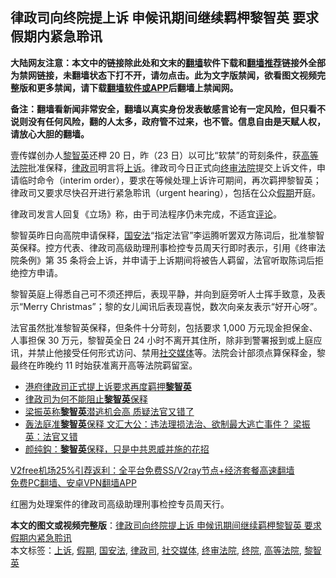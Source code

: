  <h2>律政司向终院提上诉 申候讯期间继续羁柙黎智英 要求假期内紧急聆讯</h2> <p class="notice"><b>大陆网友注意：本文中的链接除此处和文末的<a href="https://github.com/bannedbook/fanqiang" >翻墙</a>软件下载和<a href="https://github.com/killgcd/justmysocks/blob/master/README.md">翻墙推荐</a>链接外全部为禁网链接，未翻墙状态下打不开，请勿点击。此为文字版禁闻，欲看图文视频完整版和更多禁闻，请下载<a href="https://github.com/bannedbook/fanqiang">翻墙软件或APP</a>后翻墙上禁闻网。</p><p>备注：翻墙看新闻非常安全，翻墙以真实身份发表敏感言论有一定风险，但只看不说则没有任何风险，翻的人太多，政府管不过来，也不管。信息自由是天赋人权，请放心大胆的翻墙。</b></p>  <div class="entry">  <p>壹传媒创办人<a href="https://www.bannedbook.org/bnews/tag/%e9%bb%8e%e6%99%ba%e8%8b%b1/" class="st_tag internal_tag" rel="tag" title="标签 黎智英 下的日志">黎智英</a>还柙 20 日，昨（23 日）以可比“软禁”的苛刻条件，获<a href="https://www.bannedbook.org/bnews/tag/%E9%AB%98%E7%AD%89%E6%B3%95%E9%99%A2/" class="st_tag internal_tag" rel="tag" title="标签 高等法院 下的日志">高等法院</a>批准保释，<a href="https://www.bannedbook.org/bnews/tag/%E5%BE%8B%E6%94%BF%E5%8F%B8/" class="st_tag internal_tag" rel="tag" title="标签 律政司 下的日志">律政司</a>明言将<a href="https://www.bannedbook.org/bnews/tag/%E4%B8%8A%E8%AF%89/" class="st_tag internal_tag" rel="tag" title="标签 上诉 下的日志">上诉</a>。律政司今日正式向<a href="https://www.bannedbook.org/bnews/tag/%E7%BB%88%E5%AE%A1%E6%B3%95%E9%99%A2/" class="st_tag internal_tag" rel="tag" title="标签 终审法院 下的日志">终审法院</a>提交上诉文件，申请临时命令（interim order），要求在等候处理上诉许可期间，再次羁押黎智英；律政司又要求尽快召开进行紧急聆讯（urgent hearing），包括在公众<a href="https://www.bannedbook.org/bnews/tag/%E5%81%87%E6%9C%9F/" class="st_tag internal_tag" rel="tag" title="标签 假期 下的日志">假期</a>开庭。</p> <p>律政司发言人回复《立场》称，由于司法程序仍未完成，不适宜<span class='wp_keywordlink_affiliate'><a href="https://www.bannedbook.org/bnews/comments/" title="新闻评论" target="_blank">评论</a></span>。</p> <p>黎智英昨日向高院申请保释，<a href="https://www.bannedbook.org/bnews/tag/%e5%9b%bd%e5%ae%89%e6%b3%95/" class="st_tag internal_tag" rel="tag" title="标签 国安法 下的日志">国安法</a>“指定法官”李运腾听罢双方陈词后，批准黎智英保释。控方代表、律政司高级助理刑事检控专员周天行即时表示，引用《终审法院条例》第 35 条将会上诉，并申请于上诉期间将被告人羁留，法官听取陈词后拒绝控方申请。</p>  <p>黎智英庭上得悉自己可不须还押后，表现平静，并向到庭旁听人士挥手致意，及表示“Merry Christmas”；黎的女儿闻讯后表现喜悦，数次向亲友表示“好开心呀”。</p> <p>法官虽然批准黎智英保释，但条件十分苛刻，包括要求 1,000 万元现金担保金、人事担保 30 万元，黎智英全日 24 小时不离开其住所，除非到警署报到或上庭应讯，并禁止他接受任何形式访问、禁用<a href="https://www.bannedbook.org/bnews/tag/%e7%a4%be%e4%ba%a4%e5%aa%92%e4%bd%93/" class="st_tag internal_tag" rel="tag" title="标签 社交媒体 下的日志">社交媒体</a>等。法院会计部须点算保释金，黎最终在昨晚约 11 时始获准离开高等法院羁留室。</p> <ul class='op-related-articles' title='相关阅读'> <li><a href='https://www.bannedbook.org/bnews/cnnews/hknews/20201224/1454289.html' target='_blank'>港府律政司正式提上诉要求再度羁押<b>黎智英</b></a></li> <li><a href='https://www.bannedbook.org/bnews/comments/20201224/1454247.html' target='_blank'>律政司为何不能阻止<b>黎智英</b>保释</a></li> <li><a href='https://www.bannedbook.org/bnews/baitai/20201224/1454141.html' target='_blank'>梁振英称<b>黎智英</b>潜逃机会高 质疑法官又错了</a></li> <li><a href='https://www.bannedbook.org/bnews/comments/20201224/1454096.html' target='_blank'>轰法庭准<b>黎智英</b>保释 文汇大公：违法理损法治、欲制最大逃亡事件？ 梁振英：法官又错</a></li> <li><a href='https://www.bannedbook.org/bnews/baitai/20201224/1454084.html' target='_blank'>颜纯鈎：<b>黎智英</b>保释，只是中共恩威并施的花招</a></li> </ul> <p class="texttj"> <a href="https://www.bannedbook.org/forum23/topic22702.html" target="_blank">V2free机场25%引荐返利：全平台免费SS/V2ray节点+经济套餐高速翻墙</a><br/> <a href="https://github.com/bannedbook/fanqiang/wiki/%E7%A6%81%E9%97%BB%E7%BD%91%E5%AE%89%E5%8D%93%E7%BF%BB%E5%A2%99%E6%96%B0%E9%97%BBAPP" target="_blank">免费PC翻墙、安卓VPN翻墙APP</a></p><p>红圈为处理案件的律政司高级助理刑事检控专员周天行。</p> <a name='sharetosocial'></a>       <div><b>本文的图文或视频完整版</b>：<a href='https://www.bannedbook.org/bnews/comments/20201224/1454315.html'>律政司向终院提上诉 申候讯期间继续羁柙黎智英 要求假期内紧急聆讯</a></div>  </div><!--END ENTRY--> <div class="postfooter"> <div>本文标签：<a href="https://www.bannedbook.org/bnews/tag/%E4%B8%8A%E8%AF%89/" rel="tag">上诉</a>, <a href="https://www.bannedbook.org/bnews/tag/%E5%81%87%E6%9C%9F/" rel="tag">假期</a>, <a href="https://www.bannedbook.org/bnews/tag/%e5%9b%bd%e5%ae%89%e6%b3%95/" rel="tag">国安法</a>, <a href="https://www.bannedbook.org/bnews/tag/%E5%BE%8B%E6%94%BF%E5%8F%B8/" rel="tag">律政司</a>, <a href="https://www.bannedbook.org/bnews/tag/%e7%a4%be%e4%ba%a4%e5%aa%92%e4%bd%93/" rel="tag">社交媒体</a>, <a href="https://www.bannedbook.org/bnews/tag/%E7%BB%88%E5%AE%A1%E6%B3%95%E9%99%A2/" rel="tag">终审法院</a>, <a href="https://www.bannedbook.org/bnews/tag/%E7%BB%88%E9%99%A2/" rel="tag">终院</a>, <a href="https://www.bannedbook.org/bnews/tag/%E9%AB%98%E7%AD%89%E6%B3%95%E9%99%A2/" rel="tag">高等法院</a>, <a href="https://www.bannedbook.org/bnews/tag/%e9%bb%8e%e6%99%ba%e8%8b%b1/" rel="tag">黎智英</a></div>  </div><!--END POSTFOOTER--> 